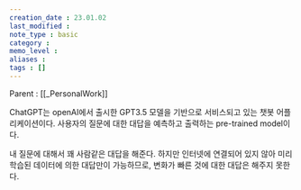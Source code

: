 ```yaml
---
creation_date : 23.01.02
last_modified :
note_type : basic
category :
memo_level :
aliases : 
tags : []
---
```


Parent : [[_PersonalWork]]

ChatGPT는 openAI에서 출시한 GPT3.5 모델을 기반으로 서비스되고 있는 챗봇 어플리케이션이다.
사용자의 질문에 대한 대답을 예측하고 출력하는 pre-trained model이다.

내 질문에 대해서 꽤 사람같은 대답을 해준다. 하지만 인터넷에 연결되어 있지 않아 미리 학습된 데이터에 의한 대답만이 가능하므로, 변화가 빠른 것에 대한 대답은 해주지 못한다.
